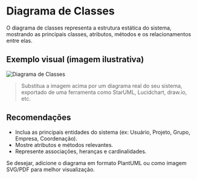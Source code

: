# Diagrama de Classes

O diagrama de classes representa a estrutura estática do sistema, mostrando as principais classes, atributos, métodos e os relacionamentos entre elas.

## Exemplo visual (imagem ilustrativa)

![Diagrama de Classes](diagrama_de_classes.png)

> Substitua a imagem acima por um diagrama real do seu sistema, exportado de uma ferramenta como StarUML, Lucidchart, draw.io, etc.

## Recomendações

- Inclua as principais entidades do sistema (ex: Usuário, Projeto, Grupo, Empresa, Coordenação).
- Mostre atributos e métodos relevantes.
- Represente associações, heranças e cardinalidades.

Se desejar, adicione o diagrama em formato PlantUML ou como imagem SVG/PDF para melhor visualização.
